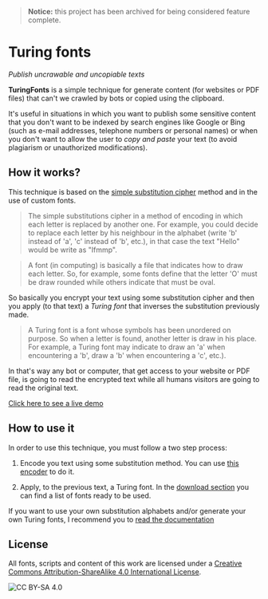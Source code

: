 > **Notice:** this project has been archived for being considered feature complete.

Turing fonts
============

_Publish uncrawable and uncopiable texts_

**TuringFonts** is a simple technique for generate content (for websites or PDF files) that can't we crawled by bots or copied using the clipboard.

It's useful in situations in which you want to publish some sensitive content that you don't want to be indexed by search engines like Google or Bing (such as e-mail addresses, telephone numbers or personal names) or when you don't want to allow the user to _copy and paste_ your text (to avoid plagiarism or unauthorized modifications).

## How it works?

This technique is based on the [simple substitution cipher](http://en.wikipedia.org/wiki/Substitution_cipher#Simple_substitution) method and in the use of custom fonts.

> The simple substitutions cipher in a method of encoding in which each letter is replaced by another one. 
>For example, you could decide to replace each letter by his neighbour in the alphabet (write 'b' instead of 'a', 'c' instead of 'b', etc.), in that case the text "Hello" would be write as "Ifmmp".

>A font (in computing) is basically a file that indicates how to draw each letter. So, for example, some fonts define that the letter 'O' must be draw rounded while others indicate that must be oval.

So basically you encrypt your text using some substitution cipher and then you apply (to that text) a _Turing font_ that inverses the substitution previously made.

>A Turing font is a font whose symbols has been unordered on purpose. So when a letter is found, another letter is draw in his place. For example, a Turing font may indicate to draw an 'a' when encountering a 'b', draw a 'b' when encountering a 'c', etc.).

In that's way any bot or computer, that get access to your website or PDF file, is going to read the encrypted text while all humans visitors are going to read the original text.

[Click here to see a live demo](http://jfmdev.github.io/TuringFonts/index.html#demo)

## How to use it

In order to use this technique, you must follow a two step process:

1. Encode you text using some substitution method. You can use [this encoder](http://jfmdev.github.io/TuringFonts/encoder.html) to do it.

2. Apply, to the previous text, a Turing font. In the [download section](http://jfmdev.github.io/TuringFonts/index.html#downloads) you can find a list of fonts ready to be used.

If you want to use your own substitution alphabets and/or generate your own Turing fonts, I recommend you to [read the documentation](http://jfmdev.github.io/TuringFonts/advanced.html)

## License

All fonts, scripts and content of this work are licensed under a [Creative Commons Attribution-ShareAlike 4.0 International License](http://creativecommons.org/licenses/by-sa/4.0/ "CC BY-SA 4.0").

![CC BY-SA 4.0](https://i.creativecommons.org/l/by-sa/4.0/88x31.png "CC BY-SA 4.0")
